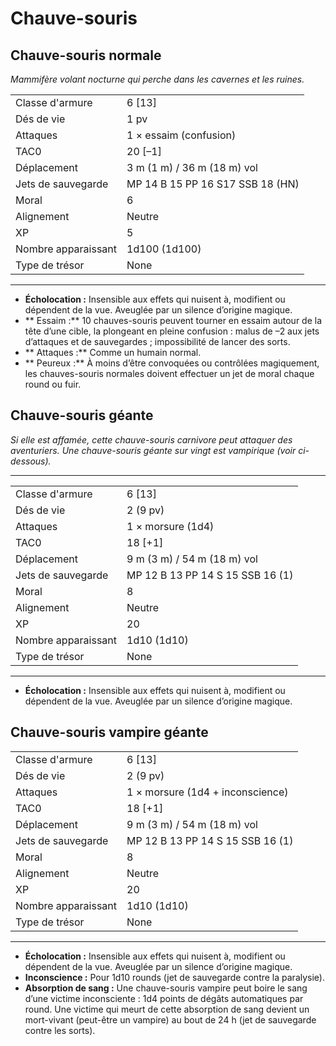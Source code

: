 # Chauve-souris


## Chauve-souris normale

*Mammifère volant nocturne qui perche dans les cavernes et les ruines.*

|                     |                                  |
| ------------------- | -------------------------------- |
| Classe d'armure     | 6 \[13\]                         |
| Dés de vie          | 1 pv                             |
| Attaques            | 1 × essaim (confusion)           |
| TAC0                | 20 \[–1\]                        |
| Déplacement         | 3 m (1 m) / 36 m (18 m) vol      |
| Jets de sauvegarde  | MP 14 B 15 PP 16 S17 SSB 18 (HN) |
| Moral               | 6                                |
| Alignement          | Neutre                           |
| XP                  | 5                                |
| Nombre apparaissant | 1d100 (1d100)                    |
| Type de trésor      | None                             |

-----

  - **Écholocation :** Insensible aux effets qui nuisent à, modifient ou
    dépendent de la vue. Aveuglée par un silence d’origine magique.
  - ** Essaim :** 10 chauves-souris peuvent tourner en essaim autour de
    la tête d’une cible, la plongeant en pleine confusion : malus de –2
    aux jets d’attaques et de sauvegardes ; impossibilité de lancer des
    sorts.
  - ** Attaques :** Comme un humain normal.
  - ** Peureux :** À moins d’être convoquées ou contrôlées magiquement,
    les chauves-souris normales doivent effectuer un jet de moral chaque
    round ou fuir.

## Chauve-souris géante

*Si elle est affamée, cette chauve-souris carnivore peut attaquer des
aventuriers. Une chauve-souris géante sur vingt est vampirique (voir
ci-dessous).*

-----

|                     |                                  |
| ------------------- | -------------------------------- |
| Classe d'armure     | 6 \[13\]                         |
| Dés de vie          | 2 (9 pv)                         |
| Attaques            | 1 × morsure (1d4)                |
| TAC0                | 18 \[+1\]                        |
| Déplacement         | 9 m (3 m) / 54 m (18 m) vol      |
| Jets de sauvegarde  | MP 12 B 13 PP 14 S 15 SSB 16 (1) |
| Moral               | 8                                |
| Alignement          | Neutre                           |
| XP                  | 20                               |
| Nombre apparaissant | 1d10 (1d10)                      |
| Type de trésor      | None                             |

-----

  - **Écholocation :** Insensible aux effets qui nuisent à, modifient ou
    dépendent de la vue. Aveuglée par un silence d’origine magique.

## Chauve-souris vampire géante

|                     |                                  |
| ------------------- | -------------------------------- |
| Classe d'armure     | 6 \[13\]                         |
| Dés de vie          | 2 (9 pv)                         |
| Attaques            | 1 × morsure (1d4 + inconscience) |
| TAC0                | 18 \[+1\]                        |
| Déplacement         | 9 m (3 m) / 54 m (18 m) vol      |
| Jets de sauvegarde  | MP 12 B 13 PP 14 S 15 SSB 16 (1) |
| Moral               | 8                                |
| Alignement          | Neutre                           |
| XP                  | 20                               |
| Nombre apparaissant | 1d10 (1d10)                      |
| Type de trésor      | None                             |

-----

  - **Écholocation :** Insensible aux effets qui nuisent à, modifient ou
    dépendent de la vue. Aveuglée par un silence d’origine magique.
  - **Inconscience :** Pour 1d10 rounds (jet de sauvegarde contre la
    paralysie).
  - **Absorption de sang :** Une chauve-souris vampire peut boire le
    sang d’une victime inconsciente : 1d4 points de dégâts automatiques
    par round. Une victime qui meurt de cette absorption de sang devient
    un mort-vivant (peut-être un vampire) au bout de 24 h (jet de
    sauvegarde contre les sorts).